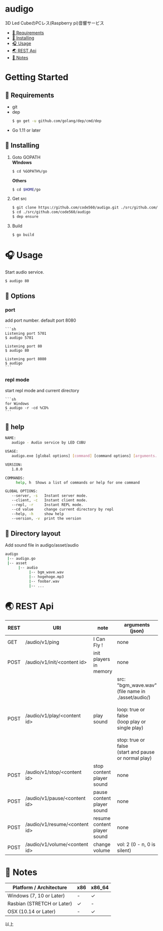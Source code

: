 ﻿# audigo
3D Led CubeのPCレス(Raspberry pi)音響サービス  

<!-- toc -->  
* [💊  Requirements](#-requirements)
* [📌 Installing](#-installing)
* [🎧  Usage](#-usage)
* [🌏  REST Api](#-rest-api)
* [🎃  Notes](#-notes)
<!-- tocstop -->  

# Getting Started
## 💊 Requirements

* git
* dep
    ```sh
    $ go get -u github.com/golang/dep/cmd/dep
    ```
* Go 1.11 or later

## 📌 Installing

1. Goto GOPATH  
    **WIndows**
    ```sh
    $ cd %GOPATH%/go
    ```

    **Others**
    ```sh
    $ cd $HOME/go
    ```

2. Get src
    ```sh
    $ git clone https://github.com/code560/audigo.git ./src/github.com/code560/audigo
    $ cd ./src/github.com/code560/audigo
    $ dep ensure
    ```

3. Build
    ```sh
    $ go build
    ```

# 🎧 Usage
Start audio service.
```sh
$ audigo 80
```

## 🔨 Options

### port
add port number. default port 8080

    ```sh
    Listening port 5701
    $ audigo 5701

    Listening port 80
    $ audigo 80

    Listening port 8080
    $ audigo
    ```

### repl mode
start repl mode and current directory

    ```sh
    for Windows
    $ audigo -r -cd %CD%
    ```


## 📖 help
```sh
NAME:
   audigo - Audio service by LED CUBU

USAGE:
   audigo.exe [global options] [command] [command options] [arguments...]

VERSION:
   1.0.0

COMMANDS:
     help, h  Shows a list of commands or help for one command

GLOBAL OPTIONS:
   --server, -s   Instant server mode.
   --client, -c   Instant client mode.
   --repl, -r     Instant REPL mode.
   --cd value     change current directory by repl
   --help, -h     show help
   --version, -v  print the version
```

## 📂 Directory layout

Add sound file in audigo/asset/audio

```sh
audigo
 |-- audigo.go
 |-- asset
      |-- audio
           |-- bgm_wave.wav
           |-- hogehoge.mp3
           |-- foobar.wav
           |-- ...

```


# 🌏️ REST Api
| REST | URI                             | note                          | arguments (json)     |
|------|---------------------------------|-------------------------------|----------------------|
| GET  | /audio/v1/ping                  | I Can Fly !                   | none                 |
| POST | /audio/v1/init/\<content id>    | init players in memory        | none                 |
| POST | /audio/v1/play/\<content id>    | play sound                    | src: "bgm_wave.wav"<br> (file name in ./asset/audio/) <br><br>loop: true or false<br> (loop play or single play) <br><br>stop: true or false<br> (start and pause or normal play)        |
| POST | /audio/v1/stop/\<content id>    | stop content player sound     | none                 |
| POST | /audio/v1/pause/\<content id>   | pause content player sound    | none                 |
| POST | /audio/v1/resume/\<content id>  | resume content player sound   | none                 |
| POST | /audio/v1/volume/\<content id>  | change volume                 | vol: 2 (0 - n, 0 is silent)          |


# 🎃 Notes

| Platform / Architecture        | x86 | x86_64 |
|--------------------------------|-----|--------|
| Windows (7, 10 or Later)       | -   | ✓     |
| Rasbian (STRETCH or Later)     | ✓  | -      |
| OSX (10.14 or Later)           | -   | ✓     |


以上  